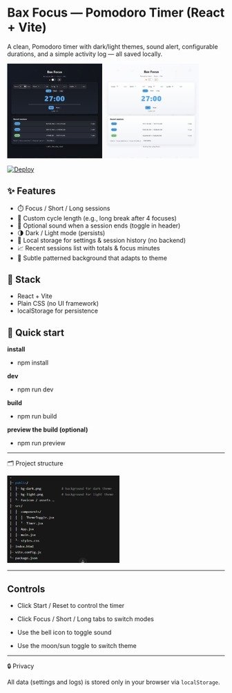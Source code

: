 # Bax Focus — Pomodoro Timer (React + Vite)

A clean, Pomodoro timer with dark/light themes, sound alert, configurable durations, and a simple activity log — all saved locally.

<img src="public/dark-preview.png" alt="1" width="220"> <img src="public/light-preview.png" alt="1" width="220">

[![Deploy](https://img.shields.io/badge/Live-Demo-2ea44f?style=for-the-badge)](https://bax082024.github.io/FocusTimer-REACT/)


## ✨ Features

- ⏱️ Focus / Short / Long sessions
- 🔁 Custom cycle length (e.g., long break after 4 focuses)
- 🔔 Optional sound when a session ends (toggle in header)
- 🌗 Dark / Light mode (persists)
- 🧠 Local storage for settings & session history (no backend)
- 📈 Recent sessions list with totals & focus minutes
- 🎨 Subtle patterned background that adapts to theme

## 🧩 Stack

- React + Vite
- Plain CSS (no UI framework)
- localStorage for persistence

## 🚀 Quick start

**install**
- npm install

**dev**
- npm run dev

**build**
- npm run build

**preview the build (optional)**
- npm run preview

---

🗂️ Project structure

<img src="public/structure.png" alt="1" width="260">

---

## Controls

- Click Start / Reset to control the timer

- Click Focus / Short / Long tabs to switch modes

- Use the bell icon to toggle sound

- Use the moon/sun toggle to switch theme

---

🔒 Privacy

All data (settings and logs) is stored only in your browser via `localStorage`.

